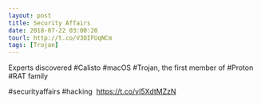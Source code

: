 ```yaml
---
layout: post
title: Security Affairs
date: 2018-07-22 03:00:20
tourl: http://t.co/V3OIFUqNCm
tags: [Trojan]
---
```

Experts discovered #Calisto #macOS #Trojan, the first member of #Proton #RAT family

#securityaffairs #hacking  https://t.co/vI5XdtMZzN